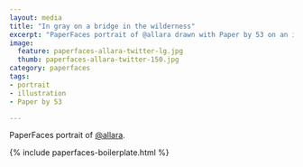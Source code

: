 ```yaml
---
layout: media
title: "In gray on a bridge in the wilderness"
excerpt: "PaperFaces portrait of @allara drawn with Paper by 53 on an iPad."
image: 
  feature: paperfaces-allara-twitter-lg.jpg
  thumb: paperfaces-allara-twitter-150.jpg
category: paperfaces
tags: 
- portrait
- illustration
- Paper by 53

---
```


PaperFaces portrait of [@allara](http://twitter.com/allara).

{% include paperfaces-boilerplate.html %}